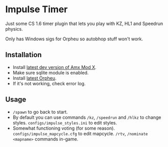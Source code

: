 # Impulse Timer

Just some CS 1.6 timer plugin that lets you play with KZ, HL1 and Speedrun physics.

Only has Windows sigs for Orpheu so autobhop stuff won't work.


## Installation
- Install [latest dev version of Amx Mod X](https://www.amxmodx.org/downloads-new.php).
- Make sure sqlite module is enabled.
- Install [latest Orpheu](https://github.com/Arkshine/Orpheu/releases).
- If it's not working, check error log.


## Usage
- `/spawn` to go back to start.
- By default you can use commands `/kz`, `/speedrun` and `/hlkz` to change styles. `configs/impulse_styles.ini` to edit styles.
- Somewhat functioning voting (for some reason). `configs/impulse_mapcycle.cfg` to edit mapcycle. `/rtv`, `/nominate <mapname>` commands in-game.

